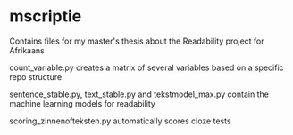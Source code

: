 # mscriptie

Contains files for my master's thesis about the  Readability project for Afrikaans

count_variable.py creates a matrix of several variables based on a specific repo structure

sentence_stable.py, text_stable.py and tekstmodel_max.py contain the machine learning models for readability

scoring_zinnenofteksten.py automatically scores cloze tests
